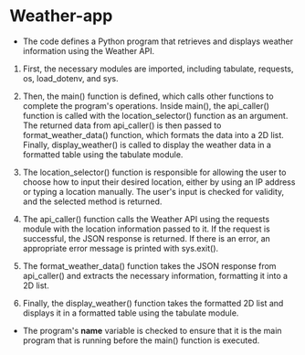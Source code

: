 # Weather-app

- The code defines a Python program that retrieves and displays weather information using the Weather API.

1. First, the necessary modules are imported, including tabulate, requests, os, load_dotenv, and sys.

2. Then, the main() function is defined, which calls other functions to complete the program's operations. Inside main(), the api_caller() function is called with the location_selector() function as an argument. The returned data from api_caller() is then passed to format_weather_data() function, which formats the data into a 2D list. Finally, display_weather() is called to display the weather data in a formatted table using the tabulate module.

3. The location_selector() function is responsible for allowing the user to choose how to input their desired location, either by using an IP address or typing a location manually. The user's input is checked for validity, and the selected method is returned.

4. The api_caller() function calls the Weather API using the requests module with the location information passed to it. If the request is successful, the JSON response is returned. If there is an error, an appropriate error message is printed with sys.exit().

5. The format_weather_data() function takes the JSON response from api_caller() and extracts the necessary information, formatting it into a 2D list.

6. Finally, the display_weather() function takes the formatted 2D list and displays it in a formatted table using the tabulate module.

- The program's __name__ variable is checked to ensure that it is the main program that is running before the main() function is executed.

